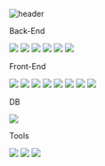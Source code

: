 ![header](https://capsule-render.vercel.app/api?type=waving&color=auto&height=300&section=header&text=HYEJOO&fontSize=90)


<p class="heading-link">Back-End</p>

<img src="https://img.shields.io/badge/JAVA-000000?style=flat&logoColor=ffffff"/> <!-- JAVA -->
<img src="https://img.shields.io/badge/SpringBoot-6DB33F?style=flat&logo=springboot&logoColor=ffffff"/> <!-- SpringBoot -->
<img src="https://img.shields.io/badge/MyBatis-000000?style=flat&logoColor=ffffff"/> <!-- MyBatis -->
<img src="https://img.shields.io/badge/JSON-000000?style=flat&logo=json&logoColor=ffffff"/> <!-- JSON -->
<img src="https://img.shields.io/badge/XML-000000?style=flat&logoColor=ffffff"/> <!-- XML -->
<img src="https://img.shields.io/badge/JSTL-000000?style=flat&logoColor=ffffff"/> <!-- JSTL -->

Front-End

<img src="https://img.shields.io/badge/Flutter-02569B?style=flat&logo=flutter&logoColor=ffffff"/> <!-- Flutter -->
<img src="https://img.shields.io/badge/Dart-0175C2?style=flat&logo=dart&logoColor=ffffff"/> <!-- Dart -->
<img src="https://img.shields.io/badge/HTML-E34F26?style=flat&logo=html5&logoColor=ffffff"/> <!-- HTML -->
<img src="https://img.shields.io/badge/CSS-1572B6?style=flat&logo=css3&logoColor=ffffff"/> <!-- CSS -->
<img src="https://img.shields.io/badge/Javascript-F7DF1E?style=flat&logo=javascript&logoColor=ffffff"/> <!-- Javascript -->
<img src="https://img.shields.io/badge/JQuery-0769AD?style=flat&logo=jquery&logoColor=ffffff"/> <!-- JQuery -->
<img src="https://img.shields.io/badge/AJAX-000000?style=flat&logoColor=ffffff"/> <!-- AJAX -->
<img src="https://img.shields.io/badge/BootStrap-7952B3?style=flat&logo=bootstrap&logoColor=ffffff"/> <!-- BootStrap -->

DB

<img src="https://img.shields.io/badge/MySQL-4479A1?style=flat&logo=mysql&logoColor=ffffff"/> <!-- MySQL -->

Tools

<img src="https://img.shields.io/badge/Eclipse-2C2255?style=flat&logo=eclipseide&logoColor=ffffff"/> <!-- Eclipse -->
<img src="https://img.shields.io/badge/GitHub-181717?style=flat&logo=github&logoColor=ffffff"/> <!-- GitHub -->
<img src="https://img.shields.io/badge/VSCode-000000?style=flat&&logo=&logoColor=ffffff"/> <!-- VSCode -->
